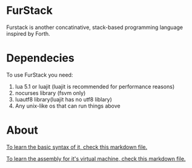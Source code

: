 # FurStack
Furstack is another concatinative, stack-based programming language inspired by Forth.

# Dependecies
To use FurStack you need:
1. lua 5.1 or luajit (luajit is recommended for performance reasons)
2. nocurses library (fsvm only)
3. luautf8 library(luajit has no utf8 liblary)
4. Any unix-like os that can run things above

# About
[To learn the basic syntax of it, check this markdown file.](FS_manual.md)

[To learn the assembly for it's virtual machine, check this markdown file.](FS_asm_manual.md)
